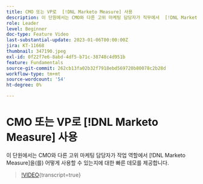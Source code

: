 ```yaml
---
title: CMO 또는 VP로  [!DNL Marketo Measure] 사용
description: 이 단원에서는 CMO와 다른 고위 마케팅 담당자가 직무에서  [!DNL Marketo Measure] 을(를) 어떻게 사용할 수 있는지에 대한 빠른 데모를 제공합니다.
role: Leader
level: Beginner
doc-type: Feature Video
last-substantial-update: 2023-01-06T00:00:00Z
jira: KT-11668
thumbnail: 347190.jpeg
exl-id: 0f22f7e6-8abd-4df5-b71c-38748c4d951b
feature: Fundamentals
source-git-commit: 262cb13fa02b32f7918ebd569720b80078c2b28d
workflow-type: tm+mt
source-wordcount: '54'
ht-degree: 0%

---
```


# CMO 또는 VP로 [!DNL Marketo Measure] 사용

이 단원에서는 CMO와 다른 고위 마케팅 담당자가 작업 역할에서 [!DNL Marketo Measure]을(를) 어떻게 사용할 수 있는지에 대한 빠른 데모를 제공합니다.

>[!VIDEO](https://video.tv.adobe.com/v/347190/?learn=on){transcript=true}
